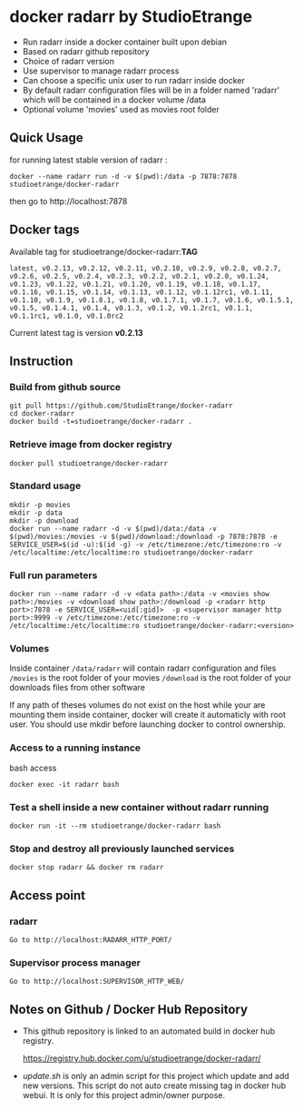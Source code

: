 # docker radarr by StudioEtrange

* Run radarr inside a docker container built upon debian
* Based on radarr github repository
* Choice of radarr version
* Use supervisor to manage radarr process
* Can choose a specific unix user to run radarr inside docker
* By default radarr configuration files will be in a folder named 'radarr' which will be contained in a docker volume /data
* Optional volume 'movies' used as movies root folder

## Quick Usage

for running latest stable version of radarr :

	docker --name radarr run -d -v $(pwd):/data -p 7878:7878 studioetrange/docker-radarr

then go to http://localhost:7878

## Docker tags

Available tag for studioetrange/docker-radarr:__TAG__

	latest, v0.2.13, v0.2.12, v0.2.11, v0.2.10, v0.2.9, v0.2.8, v0.2.7, v0.2.6, v0.2.5, v0.2.4, v0.2.3, v0.2.2, v0.2.1, v0.2.0, v0.1.24, v0.1.23, v0.1.22, v0.1.21, v0.1.20, v0.1.19, v0.1.18, v0.1.17, v0.1.16, v0.1.15, v0.1.14, v0.1.13, v0.1.12, v0.1.12rc1, v0.1.11, v0.1.10, v0.1.9, v0.1.8.1, v0.1.8, v0.1.7.1, v0.1.7, v0.1.6, v0.1.5.1, v0.1.5, v0.1.4.1, v0.1.4, v0.1.3, v0.1.2, v0.1.2rc1, v0.1.1, v0.1.1rc1, v0.1.0, v0.1.0rc2

Current latest tag is version __v0.2.13__

## Instruction

### Build from github source

	git pull https://github.com/StudioEtrange/docker-radarr
	cd docker-radarr
	docker build -t=studioetrange/docker-radarr .

### Retrieve image from docker registry

	docker pull studioetrange/docker-radarr

### Standard usage

	mkdir -p movies
	mkdir -p data
	mkdir -p download
	docker run --name radarr -d -v $(pwd)/data:/data -v $(pwd)/movies:/movies -v $(pwd)/download:/download -p 7878:7878 -e SERVICE_USER=$(id -u):$(id -g) -v /etc/timezone:/etc/timezone:ro -v /etc/localtime:/etc/localtime:ro studioetrange/docker-radarr

### Full run parameters

	docker run --name radarr -d -v <data path>:/data -v <movies show path>:/movies -v <download show path>:/download -p <radarr http port>:7878 -e SERVICE_USER=<uid[:gid]>  -p <supervisor manager http port>:9999 -v /etc/timezone:/etc/timezone:ro -v /etc/localtime:/etc/localtime:ro studioetrange/docker-radarr:<version>

### Volumes

Inside container
`/data/radarr` will contain radarr configuration and files
`/movies` is the root folder of your movies
`/download` is the root folder of your downloads files from other software

If any path of theses volumes do not exist on the host while your are mounting them inside container, docker will create it automaticly with root user. You should use mkdir before launching docker to control ownership.


### Access to a running instance

bash access

	docker exec -it radarr bash

### Test a shell inside a new container without radarr running

	docker run -it --rm studioetrange/docker-radarr bash

### Stop and destroy all previously launched services

	docker stop radarr && docker rm radarr

## Access point

### radarr

	Go to http://localhost:RADARR_HTTP_PORT/

### Supervisor process manager

	Go to http://localhost:SUPERVISOR_HTTP_WEB/

## Notes on Github / Docker Hub Repository

* This github repository is linked to an automated build in docker hub registry.

	https://registry.hub.docker.com/u/studioetrange/docker-radarr/

* _update.sh_ is only an admin script for this project which update and add new versions. This script do not auto create missing tag in docker hub webui. It is only for this project admin/owner purpose.
